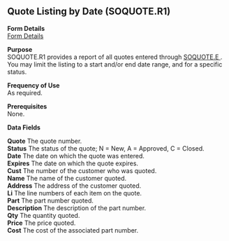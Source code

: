 ##  Quote Listing by Date (SOQUOTE.R1)

<PageHeader />

**Form Details**  
[ Form Details ](SOQUOTE-R1-1/README.md)   

**Purpose**  
SOQUOTE.R1 provides a report of all quotes entered through [ SOQUOTE.E ](../../../../rover/AP-OVERVIEW/AP-ENTRY/AP-E/AP-E-1/CURRENCY-CONTROL/SO-E/MRK-CONTROL/MRK-CONTROL-1/SOQUOTE-E) . You may limit the listing to a start and/or end date range, and for a specific status. 

**Frequency of Use**  
As required.

**Prerequisites**  
None.

**Data Fields**

**Quote** The quote number.  
**Status** The status of the quote; N = New, A = Approved, C = Closed.  
**Date** The date on which the quote was entered.  
**Expires** The date on which the quote expires.  
**Cust** The number of the customer who was quoted.  
**Name** The name of the customer quoted.  
**Address** The address of the customer quoted.  
**Li** The line numbers of each item on the quote.  
**Part** The part number quoted.  
**Description** The description of the part number.  
**Qty** The quantity quoted.  
**Price** The price quoted.  
**Cost** The cost of the associated part number.  
  
<badge text= "Version 8.10.57" vertical="middle" />

<PageFooter />